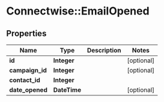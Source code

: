 # Connectwise::EmailOpened

## Properties
Name | Type | Description | Notes
------------ | ------------- | ------------- | -------------
**id** | **Integer** |  | [optional] 
**campaign_id** | **Integer** |  | [optional] 
**contact_id** | **Integer** |  | 
**date_opened** | **DateTime** |  | [optional] 


